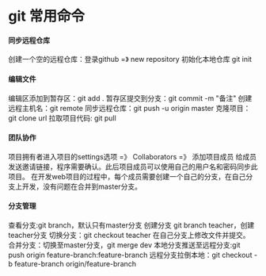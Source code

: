 # git 常用命令

#### 同步远程仓库
创建一个空的远程仓库：登录github =》 new repository
初始化本地仓库 git init
#### 编辑文件
编辑区添加到暂存区：git add .
暂存区提交到分支：git commit -m "备注"
创建远程主机名：git remote
同步远程仓库：git push -u origin master
克隆项目：git clone url
拉取项目代码: git pull
#### 团队协作
项目拥有者进入项目的settings选项 =》 Collaborators =》 添加项目成员
给成员发送邀请链接，程序需要确认。此后项目成员可以使用自己的用户名和密码同步此项目。
在开发web项目的过程中，每个成员需要创建一个自己的分支，在自己分支上开发，没有问题在合并到master分支。
#### 分支管理
查看分支:git branch，默认只有master分支
创建分支 git branch teacher，创建teacher分支
切换分支：git checkout teacher
在自己分支上修改文件并提交。
合并分支：切换至master分支，git merge dev
本地分支推送至远程分支:git push origin feature-branch:feature-branch
远程分支拉倒本地：git checkout -b feature-branch origin/feature-branch